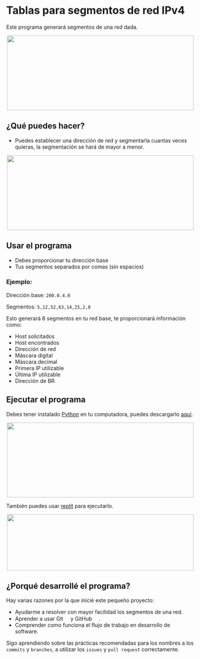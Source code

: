 # Tablas para segmentos de red IPv4

Este programa generará segmentos de una red dada.

<p align="center">
    <img src="https://concepto.de/wp-content/uploads/2018/09/redes-informaticas-e1537289477478.jpg" style="width:500px;height:200px;">
</p>

## ¿Qué puedes hacer?

- Puedes establecer una dirección de red y segmentarla cuantas veces quieras, la segmentación se hará de mayor a menor.

<p align="center">
    <img src="https://www.gb-advisors.com/wp-content/uploads/2020/06/bandwidth-close-up-computer-1148820-400x270.jpg" style="width:500px;height:200px;">
</p>

## Usar el programa

- Debes proporcionar tu dirección base
- Tus segmentos separados por comas (sin espacios)

### Ejemplo:

Dirección base: `200.0.4.0`

Segmentos: `5,12,52,63,14,25,2,8`

Esto generará 8 segmentos en tu red base, te proporcionará información como:
- Host solicitados
- Host encontrados
- Dirección de red
- Máscara digital
- Máscara decimal
- Primera IP utilizable
- Última IP utilizable
- Dirección de BR

## Ejecutar el programa

Debes tener instalado [Python](https://www.python.org) en tu computadora, puedes descargarlo [aquí](https://www.python.org/downloads/).

<p align="center">
    <a href="https://www.python.org">
        <img src="https://formadoresit.es/wp-content/uploads/2022/02/Python-banner.png" style="width:500px;height:200px;">
    </a>
</p>

También puedes usar [replit](https://replit.com) para ejecutarlo.

<p align="center">
    <a href="https://replit.com">
        <img src="https://www.qsbsexpert.com/wp-content/uploads/2021/07/Repl.it_logo.png" style="width:500px;height:150px;">
    </a>
</p>

## ¿Porqué desarrollé el programa?

Hay varias razones por la que inicié este pequeño proyecto:
- Ayudarme a resolver con mayor facilidad los segmentos de una red.
- Aprender a usar Git <img src="https://git-scm.com/images/logos/downloads/Git-Icon-1788C.png" height=12> y GitHub <img src="https://cdn-icons-png.flaticon.com/512/25/25231.png" height=15>.
- Comprender como funciona el flujo de trabajo en desarrollo de software.

Sigo aprendiendo sobre las prácticas recomendadas para los nombres a los `commits` y `branches`, a utilizar los `issues` y `pull request` correctamente.
